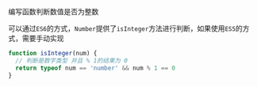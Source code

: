 编写函数判断数值是否为整数

可以通过`ES6`的方式，`Number`提供了`isInteger`方法进行判断，如果使用`ES5`的方式，需要手动实现

```javascript
function isInteger(num) {
  // 判断是数字类型 并且 % 1的结果为 0
  return typeof num == 'number' && num % 1 == 0
}
```

